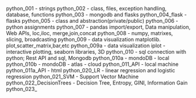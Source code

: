 python_001 - strings
python_002 - class, files, exception handling, database, functions
python_003 - mongodb and flasks
python_004_flask - flasks
python_005 - class and abstraction(private/public)
python_006 - python assignments
python_007 - pandas import/export, Data manipulation, Web APIs, loc,iloc, merge,join,concat
python_008 - numpy, matrixes, slicing, broadcasting
python_009 - data visualization matplotlib. plot,scatter_matrix,bar,etc
python_009a - data visualization iplot - interactive plotting, seaborn libraries, 3D
python_010 - sql connection with python; Rest API and sql, Mongodb
python_010a - mondoDB - local
python_010b - mondoDB - atlas - cloud
python_011_API - local machine
python_011a_API - html
python_020_LR -  linear regression and logistic regression
python_021_SVM - Support Vector Machine
python_022_DecisionTrees - Decision Tree, Entropy, GINI, Information Gain
python_023_